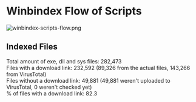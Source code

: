 # Winbindex Flow of Scripts

![winbindex-scripts-flow.png](winbindex-scripts-flow.png)

## Indexed Files

<!--FileStats-->
Total amount of exe, dll and sys files: 282,473  
Files with a download link: 232,592 (89,326 from the actual files, 143,266 from VirusTotal)  
Files without a download link: 49,881 (49,881 weren't uploaded to VirusTotal, 0 weren't checked yet)  
% of files with a download link: 82.3  
<!--/FileStats-->
